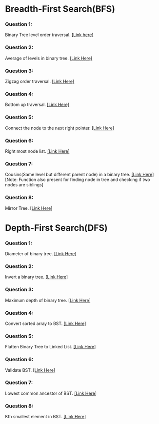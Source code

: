 # Breadth-First Search(BFS)

### Question 1:

Binary Tree level order traversal. [[Link here]](https://leetcode.com/problems/binary-tree-level-order-traversal/description/)

### Question 2:

Average of levels in binary tree. [[Link Here]](https://leetcode.com/problems/average-of-levels-in-binary-tree/)

### Question 3:

Zigzag order traversal. [[Link Here]](https://leetcode.com/problems/binary-tree-zigzag-level-order-traversal/description/)

### Question 4:

Bottom up traversal. [[Link Here]](https://leetcode.com/problems/binary-tree-level-order-traversal-ii/)

### Question 5:

Connect the node to the next right pointer. [[Link Here]](https://leetcode.com/problems/populating-next-right-pointers-in-each-node/description/)

### Question 6:

Right most node list. [[Link Here]](https://leetcode.com/problems/binary-tree-right-side-view/)

### Question 7:

Cousins(Same level but different parent node) in a binary tree. [[Link Here]](https://leetcode.com/problems/cousins-in-binary-tree/description/) [Note: Function also present for finding node in tree and checking if two nodes are siblings]

### Question 8:

Mirror Tree. [[Link Here]](https://leetcode.com/problems/symmetric-tree/)

# Depth-First Search(DFS)

### Question 1:

Diameter of binary tree. [[Link Here]](https://leetcode.com/problems/diameter-of-binary-tree/)

### Question 2:

Invert a binary tree. [[Link Here]](https://leetcode.com/problems/invert-binary-tree/description/)

### Question 3:

Maximum depth of binary tree. [[Link Here]](https://leetcode.com/problems/maximum-depth-of-binary-tree/description/)

### Question 4:

Convert sorted array to BST. [[Link Here]](https://leetcode.com/problems/convert-sorted-array-to-binary-search-tree/)

### Question 5:

Flatten Binary Tree to Linked List. [[Link Here]](https://leetcode.com/problems/flatten-binary-tree-to-linked-list/)

### Question 6:

Validate BST. [[Link Here]](https://leetcode.com/problems/validate-binary-search-tree/submissions/1326213799/)

### Question 7:

Lowest common ancestor of BST. [[Link Here]](https://leetcode.com/problems/lowest-common-ancestor-of-a-binary-tree/description/)

### Question 8:

Kth smallest element in BST. [[Link Here]](https://leetcode.com/problems/kth-smallest-element-in-a-bst/)
